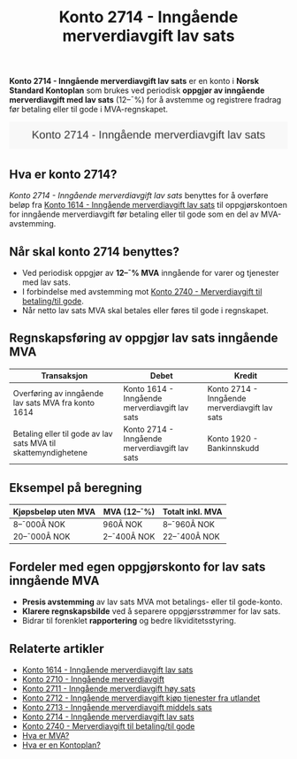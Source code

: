 ﻿---
title: "Konto 2714 - Inngående merverdiavgift lav sats"
seoTitle: "Konto 2714 | Inngående merverdiavgift lav sats | Kontoplan"
description: "Konto 2714 brukes ved periodisk oppgjør av inngående merverdiavgift med lav sats (12 %) for avstemming og fradrag i MVA-regnskapet. Se regler, bokføring og eksempler."
summary: "Konto 2714: oppgjør av inngående MVA lav sats. Når den brukes og bokføring."
---

**Konto 2714 - Inngående merverdiavgift lav sats** er en konto i **Norsk Standard Kontoplan** som brukes ved periodisk **oppgjør av inngående merverdiavgift med lav sats** (12–¯%) for å avstemme og registrere fradrag før betaling eller til gode i MVA-regnskapet.

![Illustrasjon av konto 2714 Inngående merverdiavgift lav sats](2714-inngaaende-merverdiavgift-lav-sats-image.svg)

## Hva er konto 2714?

*Konto 2714 - Inngående merverdiavgift lav sats* benyttes for å overføre beløp fra [Konto 1614 - Inngående merverdiavgift lav sats](/blogs/kontoplan/1614-inngaaende-merverdiavgift-lav-sats "Konto 1614 - Inngående merverdiavgift lav sats") til oppgjørskontoen for inngående merverdiavgift før betaling eller til gode som en del av MVA-avstemming.

## Når skal konto 2714 benyttes?

* Ved periodisk oppgjør av **12–¯% MVA** inngående for varer og tjenester med lav sats.
* I forbindelse med avstemming mot [Konto 2740 - Merverdiavgift til betaling/til gode](/blogs/kontoplan/2740-merverdiavgift-til-betaling-til-gode "Konto 2740 - Merverdiavgift til betaling/til gode").
* Når netto lav sats MVA skal betales eller føres til gode i regnskapet.

## Regnskapsføring av oppgjør lav sats inngående MVA

| Transaksjon                                                     | Debet                                                     | Kredit                                       |
|-----------------------------------------------------------------|-----------------------------------------------------------|-----------------------------------------------|
| Overføring av inngående lav sats MVA fra konto 1614             | Konto 1614 - Inngående merverdiavgift lav sats            | Konto 2714 - Inngående merverdiavgift lav sats |
| Betaling eller til gode av lav sats MVA til skattemyndighetene | Konto 2714 - Inngående merverdiavgift lav sats            | Konto 1920 - Bankinnskudd                     |

## Eksempel på beregning

| Kjøpsbeløp uten MVA | MVA (12–¯%) | Totalt inkl. MVA |
|---------------------|------------|------------------|
| 8–¯000Â NOK           | 960Â NOK    | 8–¯960Â NOK        |
| 20–¯000Â NOK          | 2–¯400Â NOK  | 22–¯400Â NOK       |

## Fordeler med egen oppgjørskonto for lav sats inngående MVA

* **Presis avstemming** av lav sats MVA mot betalings- eller til gode-konto.
* **Klarere regnskapsbilde** ved å separere oppgjørsstrømmer for lav sats.
* Bidrar til forenklet **rapportering** og bedre likviditetsstyring.

## Relaterte artikler

* [Konto 1614 - Inngående merverdiavgift lav sats](/blogs/kontoplan/1614-inngaaende-merverdiavgift-lav-sats "Konto 1614 - Inngående merverdiavgift lav sats")
* [Konto 2710 - Inngående merverdiavgift](/blogs/kontoplan/2710-inngaaende-merverdiavgift "Konto 2710 - Inngående merverdiavgift")
* [Konto 2711 - Inngående merverdiavgift høy sats](/blogs/kontoplan/2711-inngaaende-merverdiavgift-hoy-sats "Konto 2711 - Inngående merverdiavgift høy sats")
* [Konto 2712 - Inngående merverdiavgift kjøp tjenester fra utlandet](/blogs/kontoplan/2712-inngaaende-merverdiavgift-kjop-tjen-fra-utlandet "Konto 2712 - Inngående merverdiavgift kjøp tjenester fra utlandet")
* [Konto 2713 - Inngående merverdiavgift middels sats](/blogs/kontoplan/2713-inngaaende-merverdiavgift-middels-sats "Konto 2713 - Inngående merverdiavgift middels sats")
* [Konto 2714 - Inngående merverdiavgift lav sats](/blogs/kontoplan/2714-inngaaende-merverdiavgift-lav-sats "Konto 2714 - Inngående merverdiavgift lav sats")
* [Konto 2740 - Merverdiavgift til betaling/til gode](/blogs/kontoplan/2740-merverdiavgift-til-betaling-til-gode "Konto 2740 - Merverdiavgift til betaling/til gode")
* [Hva er MVA?](/blogs/regnskap/hva-er-moms-mva "Hva er MVA? MVA-regnskapsføring og merverdiavgift")
* [Hva er en Kontoplan?](/blogs/regnskap/hva-er-kontoplan "Hva er en Kontoplan? Komplett Guide til Kontoplaner i Norsk Regnskap")






